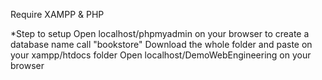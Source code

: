 Require XAMPP & PHP

*Step to setup
Open localhost/phpmyadmin on your browser to create a database name call "bookstore"
Download the whole folder and paste on your xampp/htdocs folder 
Open localhost/DemoWebEngineering on your browser

